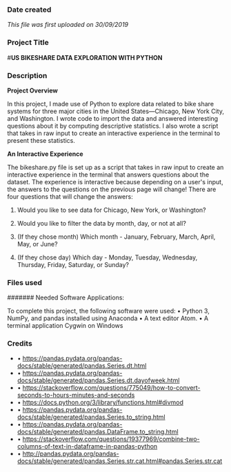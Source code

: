 ### Date created

*This file was first uploaded on 30/09/2019*

### Project Title

#**US BIKESHARE DATA EXPLORATION WITH PYTHON**

### Description

**Project Overview**

In this project, I made use of Python to explore data related to bike share systems for three major cities in the United States—Chicago, New York City, and Washington. I wrote code to import the data and answered interesting questions about it by computing descriptive statistics. I also wrote a script that takes in raw input to create an interactive experience in the terminal to present these statistics.



**An Interactive Experience**



The bikeshare.py file is set up as a script that takes in raw input to create an interactive experience in the terminal that answers questions about the dataset. The experience is interactive because depending on a user's input, the answers to the questions on the previous page will change! There are four questions that will change the answers:

1.	Would you like to see data for Chicago, New York, or Washington?

2.	Would you like to filter the data by month, day, or not at all?

3.	(If they chose month) Which month - January, February, March, April, May, or June?

4.	(If they chose day) Which day - Monday, Tuesday, Wednesday, Thursday, Friday, Saturday, or Sunday?


### Files used


####### Needed Software Applications:

To complete this project, the following software were used:
•	Python 3, NumPy, and pandas installed using Anaconda
•	A text editor Atom.
•	A terminal application Cygwin on Windows

### Credits

* •	https://pandas.pydata.org/pandas-docs/stable/generated/pandas.Series.dt.html
* •	https://pandas.pydata.org/pandas-docs/stable/generated/pandas.Series.dt.dayofweek.html
* •	https://stackoverflow.com/questions/775049/how-to-convert-seconds-to-hours-minutes-and-seconds
* •	https://docs.python.org/3/library/functions.html#divmod
* •	https://pandas.pydata.org/pandas-docs/stable/generated/pandas.Series.to_string.html
* •	https://pandas.pydata.org/pandas-docs/stable/generated/pandas.DataFrame.to_string.html
* •	https://stackoverflow.com/questions/19377969/combine-two-columns-of-text-in-dataframe-in-pandas-python
* •	http://pandas.pydata.org/pandas-docs/stable/generated/pandas.Series.str.cat.html#pandas.Series.str.cat


